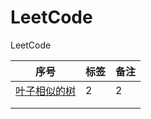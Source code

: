 # LeetCode
LeetCode

| 序号                                                         | 标签 | 备注 |
| ------------------------------------------------------------ | ---- | ---- |
| [叶子相似的树](https://leetcode-cn.com/problems/leaf-similar-trees) | 2    | 2    |
|                                                              |      |      |
|                                                              |      |      |


